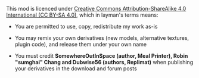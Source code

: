 This mod is licenced under [Creative Commons Attribution-ShareAlike 4.0 International (CC BY-SA 4.0)](http://www.creativecommons.org/licenses/by-sa/4.0/), which in layman's terms means:

- You are permitted to use, copy, redistribute my work as-is

- You may remix your own derivatives (new models, alternative textures, plugin code), and release them under your own name

- You must credit **SomewhereOutInSpace (author, Meal Printer), Robin "sumghai" Chang and Dubwise56 (authors, Replimat)** when publishing your derivatives in the download and forum posts